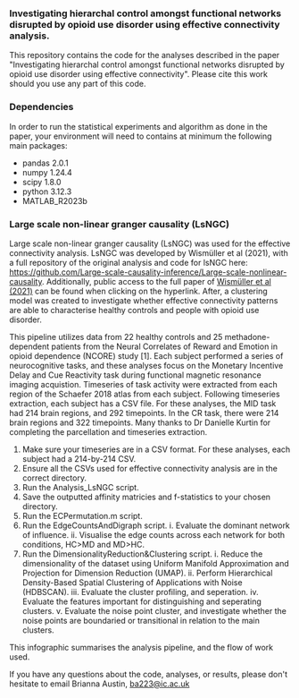### Investigating hierarchal control amongst functional networks disrupted by opioid use disorder using effective connectivity analysis.

This repository contains the code for the analyses described in the paper "Investigating hierarchal control amongst functional networks disrupted by opioid use disorder using effective connectivity".
Please cite this work should you use any part of this code.

 ### Dependencies

In order to run the statistical experiments and algorithm as done in the paper, your environment will need to contains at minimum the following main packages:

- pandas 2.0.1
- numpy 1.24.4
- scipy 1.8.0
- python 3.12.3
- MATLAB_R2023b


### Large scale non-linear granger causality (LsNGC)

Large scale non-linear granger causality (LsNGC) was used for the effective connectivity analysis.
LsNGC was developed by Wismüller et al (2021), with a full repository of the original analysis and code for lsNGC here: https://github.com/Large-scale-causality-inference/Large-scale-nonlinear-causality.
Additionally, public access to the full paper of [Wismüller et al (2021)](https://www.nature.com/articles/s41598-021-87316-6) can be found when clicking on the hyperlink.
After, a clustering model was created to investigate whether effective connectivity patterns are able to characterise healthy controls and people with opioid use disorder.

This pipeline utilizes data from 22 healthy controls and 25 methadone-dependent patients from the Neural Correlates of Reward and Emotion in opioid dependence (NCORE) study [1]. Each subject performed a series of neurocognitive tasks, and these analyses focus on the Monetary Incentive Delay and Cue Reactivity task during functional magnetic resonance imaging acquistion. 
Timeseries of task activity were extracted from each region of the Schaefer 2018 atlas from each subject. Following timeseries extraction, each subject has a CSV file. For these analyses, the MID task had 214 brain regions, and 292 timepoints. In the CR task, there were 214 brain regions and 322 timepoints. Many thanks to Dr Danielle Kurtin for completing the parcellation and timeseries extraction.




1. Make sure your timeseries are in a CSV format. For these analyses, each subject had a 214-by-214 CSV.
2. Ensure all the CSVs used for effective connectivity analysis are in the correct directory.
3. Run the Analysis_LsNGC script.
4. Save the outputted affinity matricies and f-statistics to your chosen directory.
5. Run the ECPermutation.m script.
6. Run the EdgeCountsAndDigraph script.
   i. Evaluate the dominant network of influence.
   ii. Visualise the edge counts across each network for both conditions, HC>MD and MD>HC.
7. Run the DimensionalityReduction&Clustering script.
   i. Reduce the dimensionality of the dataset using Uniform Manifold Approximation and Projection for Dimension Reduction (UMAP).
   ii. Perform Hierarchical Density-Based Spatial Clustering of Applications with Noise (HDBSCAN).
   iii. Evaluate the cluster profiling, and seperation.
   iv. Evaluate the features important for distinguishing and seperating clusters.
   v. Evaluate the noise point cluster, and investigate whether the noise points are boundaried or transitional in relation to the main clusters.

This infographic summarises the analysis pipeline, and the flow of work used.








If you have any questions about the code, analyses, or results, please don't hesitate to email Brianna Austin, ba223@ic.ac.uk
